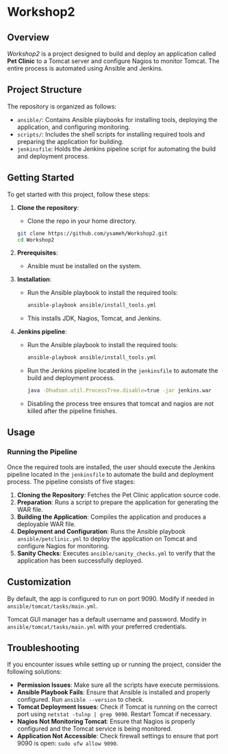 # Workshop2

## Overview

*Workshop2* is a project designed to build and deploy an application called **Pet Clinic** to a Tomcat server and configure Nagios to monitor Tomcat. The entire process is automated using Ansible and Jenkins.

## Project Structure

The repository is organized as follows:

- `ansible/`: Contains Ansible playbooks for installing tools, deploying the application, and configuring monitoring.
- `scripts/`: Includes the shell scripts for installing required tools and preparing the application for building.
- `jenkinsfile`: Holds the Jenkins pipeline script for automating the build and deployment process.

## Getting Started

To get started with this project, follow these steps:

1. **Clone the repository**:
   - Clone the repo in your home directory.
   ```bash
   git clone https://github.com/ysameh/Workshop2.git
   cd Workshop2
   ```

2. **Prerequisites**:
   - Ansible must be installed on the system.
   
3. **Installation**:
   - Run the Ansible playbook to install the required tools:
     ```bash
     ansible-playbook ansible/install_tools.yml
     ```
   - This installs JDK, Nagios, Tomcat, and Jenkins.
   
4. **Jenkins pipeline**:
   - Run the Ansible playbook to install the required tools:
     ```bash
     ansible-playbook ansible/install_tools.yml
     ```
   - Run the Jenkins pipeline located in the `jenkinsfile` to automate the build and deployment process. 
     ```bash
     java -Dhudson.util.ProcessTree.disable=true -jar jenkins.war
     ```
   - Disabling the process tree ensures that tomcat and nagios are not killed after the pipeline finishes.
    

## Usage

### Running the Pipeline

Once the required tools are installed, the user should execute the Jenkins pipeline located in the `jenkinsfile` to automate the build and deployment process. The pipeline consists of five stages:

1. **Cloning the Repository**: Fetches the Pet Clinic application source code.
2. **Preparation**: Runs a script to prepare the application for generating the WAR file.
3. **Building the Application**: Compiles the application and produces a deployable WAR file.
4. **Deployment and Configuration**: Runs the Ansible playbook `ansible/petclinic.yml` to deploy the application on Tomcat and configure Nagios for monitoring.
5. **Sanity Checks**: Executes `ansible/sanity_checks.yml` to verify that the application has been successfully deployed.

## Customization

By default, the app is configured to run on port 9090. Modify if needed in `ansible/tomcat/tasks/main.yml`.

Tomcat GUI manager has a default username and password. Modify in `ansible/tomcat/tasks/main.yml` with your preferred credentials.


## Troubleshooting

If you encounter issues while setting up or running the project, consider the following solutions:

- **Permission Issues**: Make sure all the scripts have execute permissions.
- **Ansible Playbook Fails**: Ensure that Ansible is installed and properly configured. Run `ansible --version` to check.
- **Tomcat Deployment Issues**: Check if Tomcat is running on the correct port using `netstat -tulnp | grep 9090`. Restart Tomcat if necessary.
- **Nagios Not Monitoring Tomcat**: Ensure that Nagios is properly configured and the Tomcat service is being monitored.
- **Application Not Accessible**: Check firewall settings to ensure that port 9090 is open: `sudo ufw allow 9090`.


